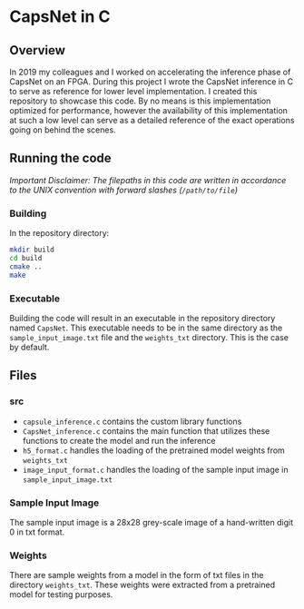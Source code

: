 
# CapsNet in C

## Overview
In 2019 my colleagues and I worked on accelerating the inference phase of CapsNet on an FPGA. During this project I wrote the CapsNet inference in C to serve as reference for lower level implementation. I created this repository to showcase this code. By no means is this implementation optimized for performance, however the availability of this implementation at such a low level can serve as a detailed reference of the exact operations going on behind the scenes.

## Running the code
*Important Disclaimer: The filepaths in this code are written in accordance to the UNIX convention with forward slashes (`/path/to/file`)*
### Building
In the repository directory:
```bash
mkdir build
cd build
cmake ..
make
```
### Executable
Building the code will result in an executable in the repository directory named `CapsNet`. This executable needs to be in the same directory as the `sample_input_image.txt` file and the `weights_txt` directory. This is the case by default.

## Files
### src
- `capsule_inference.c` contains the custom library functions
- `CapsNet_inference.c` contains the main function that utilizes these functions to create the model and run the inference
- `h5_format.c` handles the loading of the pretrained model weights from `weights_txt`
- `image_input_format.c` handles the loading of the sample input image in `sample_input_image.txt`

### Sample Input Image
The sample input image is a 28x28 grey-scale image of a hand-written digit 0 in txt format.

### Weights
There are sample weights from a model in the form of txt files in the directory `weights_txt`. These weights were extracted from a pretrained model for testing purposes.
